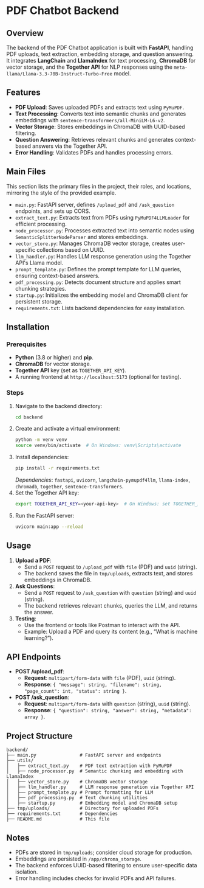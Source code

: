 # PDF Chatbot Backend

## Overview
The backend of the PDF Chatbot application is built with **FastAPI**, handling PDF uploads, text extraction, embedding storage, and question answering. It integrates **LangChain** and **LlamaIndex** for text processing, **ChromaDB** for vector storage, and the **Together API** for NLP responses using the `meta-llama/Llama-3.3-70B-Instruct-Turbo-Free` model.

## Features
- **PDF Upload**: Saves uploaded PDFs and extracts text using `PyMuPDF`.
- **Text Processing**: Converts text into semantic chunks and generates embeddings with `sentence-transformers/all-MiniLM-L6-v2`.
- **Vector Storage**: Stores embeddings in ChromaDB with UUID-based filtering.
- **Question Answering**: Retrieves relevant chunks and generates context-based answers via the Together API.
- **Error Handling**: Validates PDFs and handles processing errors.

## Main Files
This section lists the primary files in the project, their roles, and locations, mirroring the style of the provided example.

-  `main.py`: FastAPI server, defines `/upload_pdf` and `/ask_question` endpoints, and sets up CORS.
-  `extract_text.py`: Extracts text from PDFs using `PyMuPDF4LLMLoader` for efficient processing.
-  `node_processor.py`: Processes extracted text into semantic nodes using `SemanticSplitterNodeParser` and stores embeddings.
-  `vector_store.py`: Manages ChromaDB vector storage, creates user-specific collections based on UUID.
-  `llm_handler.py`: Handles LLM response generation using the Together API's Llama model.
-  `prompt_template.py`: Defines the prompt template for LLM queries, ensuring context-based answers.
-  `pdf_processing.py`: Detects document structure and applies smart chunking strategies.
-  `startup.py`: Initializes the embedding model and ChromaDB client for persistent storage.
-  `requirements.txt`: Lists backend dependencies for easy installation.

## Installation
### Prerequisites
- **Python** (3.8 or higher) and **pip**.
- **ChromaDB** for vector storage.
- **Together API** key (set as `TOGETHER_API_KEY`).
- A running frontend at `http://localhost:5173` (optional for testing).

### Steps
1. Navigate to the backend directory:
   ```bash
   cd backend
   ```
2. Create and activate a virtual environment:
   ```bash
   python -m venv venv
   source venv/bin/activate  # On Windows: venv\Scripts\activate
   ```
3. Install dependencies:
   ```bash
   pip install -r requirements.txt
   ```
   *Dependencies*: `fastapi`, `uvicorn`, `langchain-pymupdf4llm`, `llama-index`, `chromadb`, `together`, `sentence-transformers`.
4. Set the Together API key:
   ```bash
   export TOGETHER_API_KEY=<your-api-key>  # On Windows: set TOGETHER_API_KEY=<your-api-key>
   ```
5. Run the FastAPI server:
   ```bash
   uvicorn main:app --reload
   ```

## Usage
1. **Upload a PDF**:
   - Send a `POST` request to `/upload_pdf` with `file` (PDF) and `uuid` (string).
   - The backend saves the file in `tmp/uploads`, extracts text, and stores embeddings in ChromaDB.
2. **Ask Questions**:
   - Send a `POST` request to `/ask_question` with `question` (string) and `uuid` (string).
   - The backend retrieves relevant chunks, queries the LLM, and returns the answer.
3. **Testing**:
   - Use the frontend or tools like Postman to interact with the API.
   - Example: Upload a PDF and query its content (e.g., “What is machine learning?”).

## API Endpoints
- **POST /upload_pdf**:
  - **Request**: `multipart/form-data` with `file` (PDF), `uuid` (string).
  - **Response**: `{ "message": string, "filename": string, "page_count": int, "status": string }`.
- **POST /ask_question**:
  - **Request**: `multipart/form-data` with `question` (string), `uuid` (string).
  - **Response**: `{ "question": string, "answer": string, "metadata": array }`.

## Project Structure
```
backend/
├── main.py                # FastAPI server and endpoints
├── utils/
│   ├── extract_text.py    # PDF text extraction with PyMuPDF
│   ├── node_processor.py  # Semantic chunking and embedding with LlamaIndex
│   ├── vector_store.py    # ChromaDB vector storage
│   ├── llm_handler.py     # LLM response generation via Together API
│   ├── prompt_template.py # Prompt formatting for LLM
│   ├── pdf_processing.py  # Text chunking utilities
│   ├── startup.py         # Embedding model and ChromaDB setup
├── tmp/uploads/           # Directory for uploaded PDFs
├── requirements.txt       # Dependencies
├── README.md              # This file
```

## Notes
- PDFs are stored in `tmp/uploads`; consider cloud storage for production.
- Embeddings are persisted in `/app/chroma_storage`.
- The backend enforces UUID-based filtering to ensure user-specific data isolation.
- Error handling includes checks for invalid PDFs and API failures.
